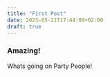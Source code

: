 ```yaml
---
title: "First Post"
date: 2023-05-21T17:44:09+02:00
draft: true
---
```


### Amazing!

Whats going on Party People!
